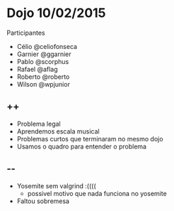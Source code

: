 # Dojo 10/02/2015

Participantes

- Célio @celiofonseca
- Garnier @ggarnier
- Pablo @scorphus
- Rafael @aflag
- Roberto @roberto
- Wilson @wpjunior

## ++

- Problema legal
- Aprendemos escala musical
- Problemas curtos que terminaram no mesmo dojo
- Usamos o quadro para entender o problema

## --

- Yosemite sem valgrind :((((
  - possivel motivo que nada funciona no yosemite
- Faltou sobremesa
